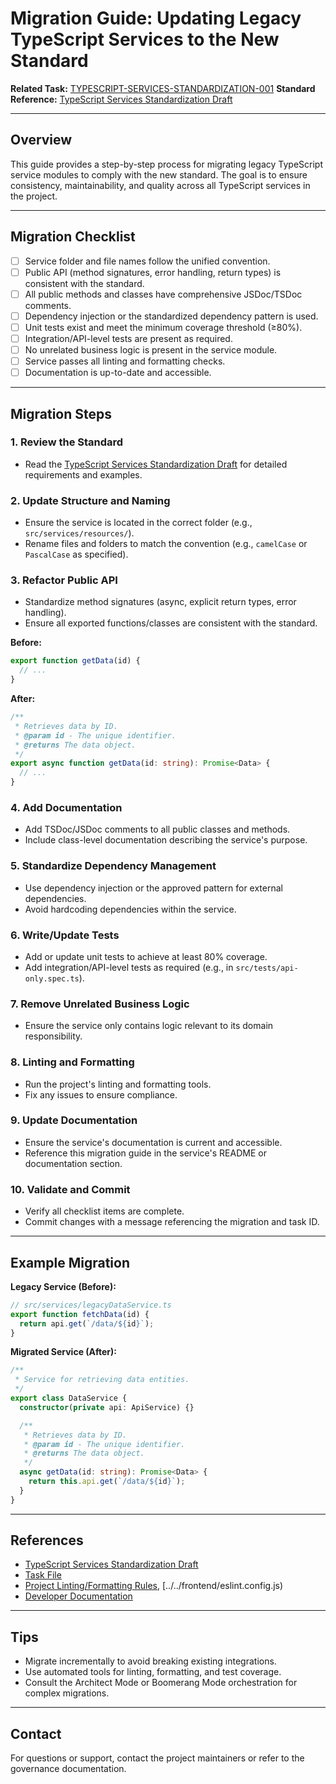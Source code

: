# Migration Guide: Updating Legacy TypeScript Services to the New Standard

**Related Task:** [TYPESCRIPT-SERVICES-STANDARDIZATION-001](../tasks/Task_TYPESCRIPT-SERVICES-STANDARDIZATION-001.md)
**Standard Reference:** [TypeScript Services Standardization Draft](../drafts/typescript_services_standardization.md)

---

## Overview

This guide provides a step-by-step process for migrating legacy TypeScript service modules to comply with the new standard. The goal is to ensure consistency, maintainability, and quality across all TypeScript services in the project.

---

## Migration Checklist

- [ ] Service folder and file names follow the unified convention.
- [ ] Public API (method signatures, error handling, return types) is consistent with the standard.
- [ ] All public methods and classes have comprehensive JSDoc/TSDoc comments.
- [ ] Dependency injection or the standardized dependency pattern is used.
- [ ] Unit tests exist and meet the minimum coverage threshold (≥80%).
- [ ] Integration/API-level tests are present as required.
- [ ] No unrelated business logic is present in the service module.
- [ ] Service passes all linting and formatting checks.
- [ ] Documentation is up-to-date and accessible.

---

## Migration Steps

### 1. Review the Standard

- Read the [TypeScript Services Standardization Draft](../drafts/typescript_services_standardization.md) for detailed requirements and examples.

### 2. Update Structure and Naming

- Ensure the service is located in the correct folder (e.g., `src/services/resources/`).
- Rename files and folders to match the convention (e.g., `camelCase` or `PascalCase` as specified).

### 3. Refactor Public API

- Standardize method signatures (async, explicit return types, error handling).
- Ensure all exported functions/classes are consistent with the standard.

**Before:**

```ts
export function getData(id) {
  // ...
}
```

**After:**

```ts
/**
 * Retrieves data by ID.
 * @param id - The unique identifier.
 * @returns The data object.
 */
export async function getData(id: string): Promise<Data> {
  // ...
}
```

### 4. Add Documentation

- Add TSDoc/JSDoc comments to all public classes and methods.
- Include class-level documentation describing the service's purpose.

### 5. Standardize Dependency Management

- Use dependency injection or the approved pattern for external dependencies.
- Avoid hardcoding dependencies within the service.

### 6. Write/Update Tests

- Add or update unit tests to achieve at least 80% coverage.
- Add integration/API-level tests as required (e.g., in `src/tests/api-only.spec.ts`).

### 7. Remove Unrelated Business Logic

- Ensure the service only contains logic relevant to its domain responsibility.

### 8. Linting and Formatting

- Run the project's linting and formatting tools.
- Fix any issues to ensure compliance.

### 9. Update Documentation

- Ensure the service's documentation is current and accessible.
- Reference this migration guide in the service's README or documentation section.

### 10. Validate and Commit

- Verify all checklist items are complete.
- Commit changes with a message referencing the migration and task ID.

---

## Example Migration

**Legacy Service (Before):**

```ts
// src/services/legacyDataService.ts
export function fetchData(id) {
  return api.get(`/data/${id}`);
}
```

**Migrated Service (After):**

```ts
/**
 * Service for retrieving data entities.
 */
export class DataService {
  constructor(private api: ApiService) {}

  /**
   * Retrieves data by ID.
   * @param id - The unique identifier.
   * @returns The data object.
   */
  async getData(id: string): Promise<Data> {
    return this.api.get(`/data/${id}`);
  }
}
```

---

## References

- [TypeScript Services Standardization Draft](../drafts/typescript_services_standardization.md)
- [Task File](../tasks/Task_TYPESCRIPT-SERVICES-STANDARDIZATION-001.md)
- [Project Linting/Formatting Rules](../../frontend/.prettierrc), [../../frontend/eslint.config.js)
- [Developer Documentation](../../README.md)

---

## Tips

- Migrate incrementally to avoid breaking existing integrations.
- Use automated tools for linting, formatting, and test coverage.
- Consult the Architect Mode or Boomerang Mode orchestration for complex migrations.

---

## Contact

For questions or support, contact the project maintainers or refer to the governance documentation.
